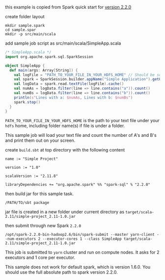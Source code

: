 this example is copied from Spark quick start for [version 2.2.0](https://spark.apache.org/docs/latest/quick-start.html)

create folder layout

```
mkdir sample.spark
cd sample.spar
mkdir -p src/main/scala
```

add sample job script as src/main/scala/SimpleApp.scala
```scala
/* SimpleApp.scala */
import org.apache.spark.sql.SparkSession

object SimpleApp {
  def main(args: Array[String]) {
    val logFile = "PATH_TO_YOUR_FILE_IN_YOUR_HDFS_HOME" // Should be some file on your system
    val spark = SparkSession.builder.appName("Simple Application").getOrCreate()
    val logData = spark.read.textFile(logFile).cache()
    val numAs = logData.filter(line => line.contains("a")).count()
    val numBs = logData.filter(line => line.contains("b")).count()
    println(s"Lines with a: $numAs, Lines with b: $numBs")
    spark.stop()
  }
}
```
`PATH_TO_YOUR_FILE_IN_YOUR_HDFS_HOME` is the path to your text file under your `hdfs` home, including folder name(s) if file is under a folder.

This sample job will load your text file and count the number of A's and B's and print them out on your screen.

create `build.sbt` at top directory with the following content
```
name := "Simple Project"

version := "1.0"

scalaVersion := "2.11.8"

libraryDependencies += "org.apache.spark" %% "spark-sql" % "2.2.0"
```

then build jar for this sample task.

```
/PATH/TO/sbt package
```
jar file is created in a new folder under current directory as `target/scala-2.11/simple-project_2.11-1.0.jar`

then submit through new Spark `2.2.0`

```
/opt/spark-2.2.0-bin-hadoop2.6/bin/spark-submit --master yarn-client --num-executors 2 --executor-cores 1 --class SimpleApp target/scala-2.11/simple-project_2.11-1.0.jar 
```

This job is submitted to `yarn` cluster and run on compute nodes. It asks for 2 executors and 1 core per executor. 

This sample does not work for default spark, which is version 1.6.0. You should use the full absolute path to spark version 2.2.0.
